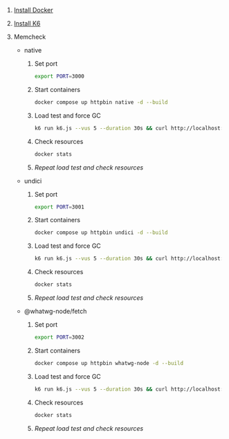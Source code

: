 1. [Install Docker](https://docs.docker.com/engine/install)
1. [Install K6](https://k6.io/docs/get-started/installation)
1. Memcheck

   - native

     1. Set port

        ```sh
        export PORT=3000
        ```

     1. Start containers

        ```sh
        docker compose up httpbin native -d --build
        ```

     1. Load test and force GC

        ```sh
        k6 run k6.js --vus 5 --duration 30s && curl http://localhost:$PORT/gc
        ```

     1. Check resources

        ```sh
        docker stats
        ```

     1. _Repeat load test and check resources_

   - undici

     1. Set port

        ```sh
        export PORT=3001
        ```

     1. Start containers

        ```sh
        docker compose up httpbin undici -d --build
        ```

     1. Load test and force GC

        ```sh
        k6 run k6.js --vus 5 --duration 30s && curl http://localhost:$PORT/gc
        ```

     1. Check resources

        ```sh
        docker stats
        ```

     1. _Repeat load test and check resources_

   - @whatwg-node/fetch

     1. Set port

        ```sh
        export PORT=3002
        ```

     1. Start containers

        ```sh
        docker compose up httpbin whatwg-node -d --build
        ```

     1. Load test and force GC

        ```sh
        k6 run k6.js --vus 5 --duration 30s && curl http://localhost:$PORT/gc
        ```

     1. Check resources

        ```sh
        docker stats
        ```

     1. _Repeat load test and check resources_

